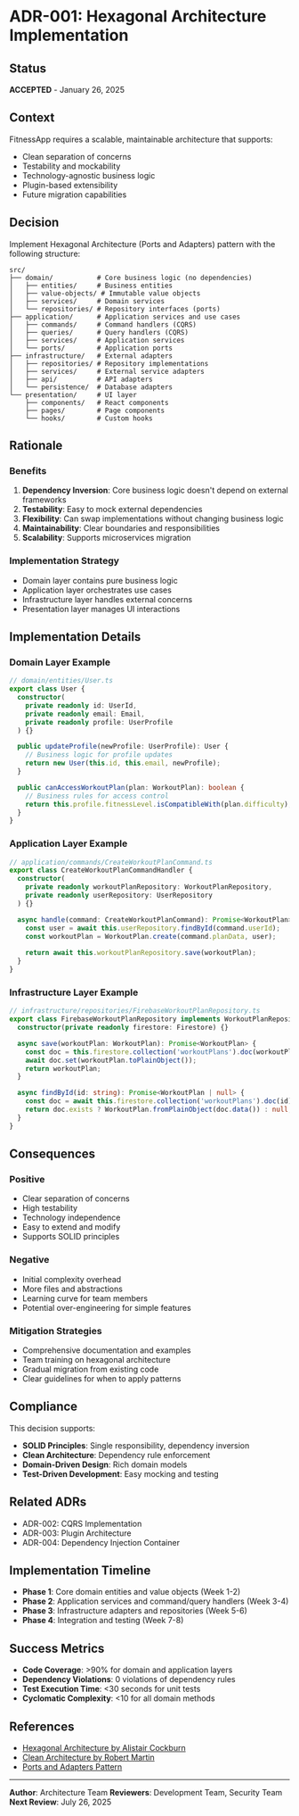 # ADR-001: Hexagonal Architecture Implementation

## Status
**ACCEPTED** - January 26, 2025

## Context
FitnessApp requires a scalable, maintainable architecture that supports:
- Clean separation of concerns
- Testability and mockability
- Technology-agnostic business logic
- Plugin-based extensibility
- Future migration capabilities

## Decision
Implement Hexagonal Architecture (Ports and Adapters) pattern with the following structure:

```
src/
├── domain/           # Core business logic (no dependencies)
│   ├── entities/     # Business entities
│   ├── value-objects/ # Immutable value objects
│   ├── services/     # Domain services
│   └── repositories/ # Repository interfaces (ports)
├── application/      # Application services and use cases
│   ├── commands/     # Command handlers (CQRS)
│   ├── queries/      # Query handlers (CQRS)
│   ├── services/     # Application services
│   └── ports/        # Application ports
├── infrastructure/   # External adapters
│   ├── repositories/ # Repository implementations
│   ├── services/     # External service adapters
│   ├── api/          # API adapters
│   └── persistence/  # Database adapters
└── presentation/     # UI layer
    ├── components/   # React components
    ├── pages/        # Page components
    └── hooks/        # Custom hooks
```

## Rationale

### Benefits
1. **Dependency Inversion**: Core business logic doesn't depend on external frameworks
2. **Testability**: Easy to mock external dependencies
3. **Flexibility**: Can swap implementations without changing business logic
4. **Maintainability**: Clear boundaries and responsibilities
5. **Scalability**: Supports microservices migration

### Implementation Strategy
- Domain layer contains pure business logic
- Application layer orchestrates use cases
- Infrastructure layer handles external concerns
- Presentation layer manages UI interactions

## Implementation Details

### Domain Layer Example
```typescript
// domain/entities/User.ts
export class User {
  constructor(
    private readonly id: UserId,
    private readonly email: Email,
    private readonly profile: UserProfile
  ) {}

  public updateProfile(newProfile: UserProfile): User {
    // Business logic for profile updates
    return new User(this.id, this.email, newProfile);
  }

  public canAccessWorkoutPlan(plan: WorkoutPlan): boolean {
    // Business rules for access control
    return this.profile.fitnessLevel.isCompatibleWith(plan.difficulty);
  }
}
```

### Application Layer Example
```typescript
// application/commands/CreateWorkoutPlanCommand.ts
export class CreateWorkoutPlanCommandHandler {
  constructor(
    private readonly workoutPlanRepository: WorkoutPlanRepository,
    private readonly userRepository: UserRepository
  ) {}

  async handle(command: CreateWorkoutPlanCommand): Promise<WorkoutPlan> {
    const user = await this.userRepository.findById(command.userId);
    const workoutPlan = WorkoutPlan.create(command.planData, user);
    
    return await this.workoutPlanRepository.save(workoutPlan);
  }
}
```

### Infrastructure Layer Example
```typescript
// infrastructure/repositories/FirebaseWorkoutPlanRepository.ts
export class FirebaseWorkoutPlanRepository implements WorkoutPlanRepository {
  constructor(private readonly firestore: Firestore) {}

  async save(workoutPlan: WorkoutPlan): Promise<WorkoutPlan> {
    const doc = this.firestore.collection('workoutPlans').doc(workoutPlan.id);
    await doc.set(workoutPlan.toPlainObject());
    return workoutPlan;
  }

  async findById(id: string): Promise<WorkoutPlan | null> {
    const doc = await this.firestore.collection('workoutPlans').doc(id).get();
    return doc.exists ? WorkoutPlan.fromPlainObject(doc.data()) : null;
  }
}
```

## Consequences

### Positive
- Clear separation of concerns
- High testability
- Technology independence
- Easy to extend and modify
- Supports SOLID principles

### Negative
- Initial complexity overhead
- More files and abstractions
- Learning curve for team members
- Potential over-engineering for simple features

### Mitigation Strategies
- Comprehensive documentation and examples
- Team training on hexagonal architecture
- Gradual migration from existing code
- Clear guidelines for when to apply patterns

## Compliance
This decision supports:
- **SOLID Principles**: Single responsibility, dependency inversion
- **Clean Architecture**: Dependency rule enforcement
- **Domain-Driven Design**: Rich domain models
- **Test-Driven Development**: Easy mocking and testing

## Related ADRs
- ADR-002: CQRS Implementation
- ADR-003: Plugin Architecture
- ADR-004: Dependency Injection Container

## Implementation Timeline
- **Phase 1**: Core domain entities and value objects (Week 1-2)
- **Phase 2**: Application services and command/query handlers (Week 3-4)
- **Phase 3**: Infrastructure adapters and repositories (Week 5-6)
- **Phase 4**: Integration and testing (Week 7-8)

## Success Metrics
- **Code Coverage**: >90% for domain and application layers
- **Dependency Violations**: 0 violations of dependency rules
- **Test Execution Time**: <30 seconds for unit tests
- **Cyclomatic Complexity**: <10 for all domain methods

## References
- [Hexagonal Architecture by Alistair Cockburn](https://alistair.cockburn.us/hexagonal-architecture/)
- [Clean Architecture by Robert Martin](https://blog.cleancoder.com/uncle-bob/2012/08/13/the-clean-architecture.html)
- [Ports and Adapters Pattern](https://herbertograca.com/2017/09/14/ports-adapters-architecture/)

---
**Author**: Architecture Team
**Reviewers**: Development Team, Security Team
**Next Review**: July 26, 2025
